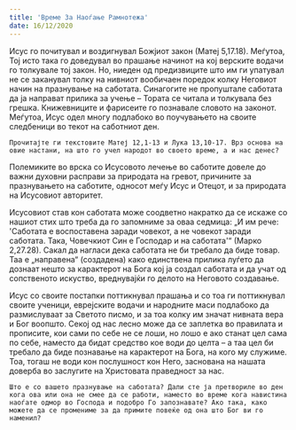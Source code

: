 ```yaml
---
title: 'Време За Наоѓање Рамнотежа'
date: 16/12/2020
---
```


Исус го почитувал и воздигнувал Божјиот закон (Матеј 5,17.18). Меѓутоа, Тој исто така го доведувал во прашање начинот на кој верските водачи го толкувале тој закон. Но, ниеден од предизвиците што им ги упатувал не се заканувал толку на нивниот вообичаен поредок колку Неговиот начин на празнување на саботата. Синагогите не пропуштале саботата да ја направат прилика за учење – Тората се читала и толкувала без грешка. Книжевниците и фарисеите го познавале словото на законот. Меѓутоа, Исус одел многу подлабоко во поучувањето на своите следбеници во текот на саботниот ден.

`Прочитајте ги текстовите Матеј 12,1-13 и Лука 13,10-17. Врз основа на овие настани, на што го учел народот во своето време, а и нас денес?`

Полемиките во врска со Исусовото лечење во саботите довеле до важни духовни расправи за природата на гревот, причините за празнувањето на саботите, односот меѓу Исус и Oтецот, и за природата на Исусовиот авторитет.

Исусовиот став кон саботата може соодветно накратко да се искаже со нашиот стих што треба да го запомниме за оваа седмица: „И им рече: 'Саботата е воспоставена заради човекот, а не човекот заради саботата. Така, Човечкиот Син е Господар и на саботата'“ (Марко 2,27.28). Сакал да нагласи дека саботата не би требало да биде товар. Таа е „направена“ (создадена) како единствена прилика луѓето да дознаат нешто за карактерот на Бога кој ја создал саботата и да учат од сопственото искуство, вреднувајќи го делото на Неговото создавање.

Исус со своите постапки поттикнувал прашања и со тоа ги поттикнувал своите ученици, еврејските водачи и народните маси подлабоко да размислуваат за Светото писмо, и за тоа колку им значат нивната вера и Бог воопшто. Секој од нас лесно може да се заплетка во правилата и прописите, кои сами по себе не се лоши, но лошо е ако станат цел сама по себе, наместо да бидат средство кое води до целта – а таа цел би требало да биде познавање на карактерот на Богa, на кого му служиме. Тоа, тогаш не води кон послушност кон Него, заснована на нашата доверба во заслугите на Христовата праведност за нас.

`Што е со вашето празнување на саботата? Дали сте ја претвориле во ден кога ова или она не смее да се работи, наместо во време кога навистина наоѓате одмор во Господа и подобро Го запознавате? Ако така, како можете да се промениме за да примите повеќе од она што Бог ви го наменил?`
